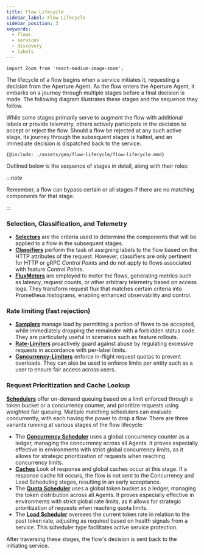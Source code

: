 ```yaml
---
title: Flow Lifecycle
sidebar_label: Flow Lifecycle
sidebar_position: 3
keywords:
  - flows
  - services
  - discovery
  - labels
---
```


```mdx-code-block
import Zoom from 'react-medium-image-zoom';
```

The lifecycle of a flow begins when a service initiates it, requesting a
decision from the Aperture Agent. As the flow enters the Aperture Agent, it
embarks on a journey through multiple stages before a final decision is made.
The following diagram illustrates these stages and the sequence they follow.

While some stages primarily serve to augment the flow with additional labels or
provide telemetry, others actively participate in the decision to accept or
reject the flow. Should a flow be rejected at any such active stage, its journey
through the subsequent stages is halted, and an immediate decision is dispatched
back to the service.

<Zoom>

```mermaid
{@include: ./assets/gen/flow-lifecycle/flow-lifecycle.mmd}
```

</Zoom>

Outlined below is the sequence of stages in detail, along with their roles:

:::note

Remember, a flow can bypass certain or all stages if there are no matching
components for that stage.

:::

### Selection, Classification, and Telemetry

- [**Selectors**](./selector.md) are the criteria used to determine the
  components that will be applied to a flow in the subsequent stages.
- [**Classifiers**](./advanced/classifier.md/) perform the task of assigning
  labels to the flow based on the HTTP attributes of the request. However,
  classifiers are only pertinent for HTTP or gRPC _Control Points_ and do not
  apply to flows associated with feature _Control Points_.
- [**FluxMeters**](./advanced/flux-meter.md) are employed to meter the flows,
  generating metrics such as latency, request counts, or other arbitrary
  telemetry based on access logs. They transform request flux that matches
  certain criteria into Prometheus histograms, enabling enhanced observability
  and control.

### Rate limiting (fast rejection)

- [**Samplers**](./advanced/load-ramp.md#sampler) manage load by permitting a
  portion of flows to be accepted, while immediately dropping the remainder with
  a forbidden status code. They are particularly useful in scenarios such as
  feature rollouts.
- [**Rate-Limiters**](./rate-limiter.md) proactively guard against abuse by
  regulating excessive requests in accordance with per-label limits.
- [**Concurrency-Limiters**](./concurrency-limiter.md) enforce in-flight request
  quotas to prevent overloads. They can also be used to enforce limits per
  entity such as a user to ensure fair access across users.

### Request Prioritization and Cache Lookup

[**Schedulers**](./scheduler.md) offer on-demand queuing based on a limit
enforced through a token bucket or a concurrency counter, and prioritize
requests using weighted fair queuing. Multiple matching schedulers can evaluate
concurrently, with each having the power to drop a flow. There are three
variants running at various stages of the flow lifecycle:

- The
  [**Concurrency Scheduler**](./request-prioritization/concurrency-scheduler.md)
  uses a global concurrency counter as a ledger, managing the concurrency across
  all Agents. It proves especially effective in environments with strict global
  concurrency limits, as it allows for strategic prioritization of requests when
  reaching concurrency limits.
- [**Caches**](./cache.md) Look of response and global caches occur at this
  stage. If a response cache hit occurs, the flow is not sent to the Concurrency
  and Load Scheduling stages, resulting in an early acceptance.
- The [**Quota Scheduler**](./request-prioritization/quota-scheduler.md) uses a
  global token bucket as a ledger, managing the token distribution across all
  Agents. It proves especially effective in environments with strict global rate
  limits, as it allows for strategic prioritization of requests when reaching
  quota limits.
- The [**Load Scheduler**](./request-prioritization/load-scheduler.md) oversees
  the current token rate in relation to the past token rate, adjusting as
  required based on health signals from a service. This scheduler type
  facilitates active service protection.

After traversing these stages, the flow's decision is sent back to the
initiating service.
